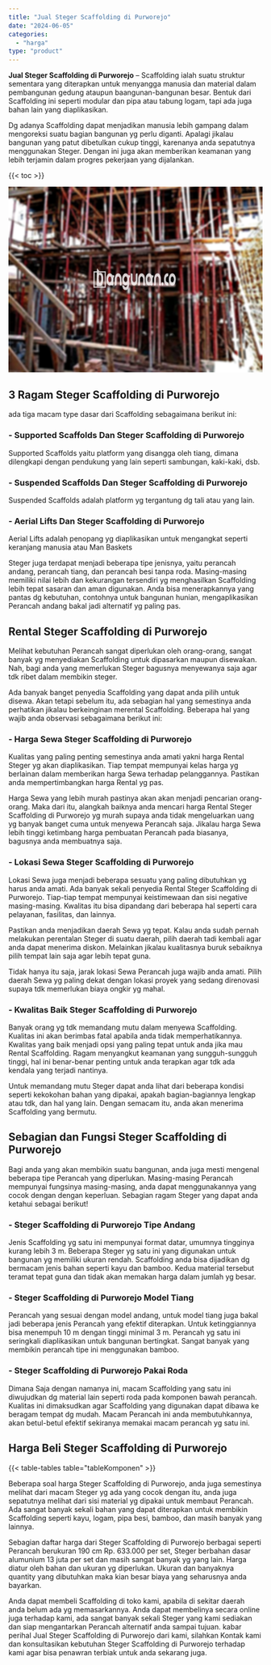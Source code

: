 ```yaml
---
title: "Jual Steger Scaffolding di Purworejo"
date: "2024-06-05"
categories: 
  - "harga"
type: "product"
---
```


**Jual Steger Scaffolding di Purworejo** – Scaffolding ialah suatu struktur sementara yang diterapkan untuk menyangga manusia dan material dalam pembangunan gedung ataupun baangunan-bangunan besar. Bentuk dari Scaffolding ini seperti modular dan pipa atau tabung logam, tapi ada juga bahan lain yang diaplikasikan.

Dg adanya Scaffolding dapat menjadikan manusia lebih gampang dalam mengoreksi suatu bagian bangunan yg perlu diganti. Apalagi jikalau bangunan yang patut dibetulkan cukup tinggi, karenanya anda sepatutnya menggunakan Steger. Dengan ini juga akan memberikan keamanan yang lebih terjamin dalam progres pekerjaan yang dijalankan.

{{< toc >}}

![Jual Steger Scaffolding di Purworejo](/images/sewa-scaffolding-steger-10.png)

## 3 Ragam Steger Scaffolding di Purworejo

ada tiga macam type dasar dari Scaffolding sebagaimana berikut ini:

### \- Supported Scaffolds Dan Steger Scaffolding di Purworejo

Supported Scaffolds yaitu platform yang disangga oleh tiang, dimana dilengkapi dengan pendukung yang lain seperti sambungan, kaki-kaki, dsb.

### \- Suspended Scaffolds Dan Steger Scaffolding di Purworejo

Suspended Scaffolds adalah platform yg tergantung dg tali atau yang lain.

### \- Aerial Lifts Dan Steger Scaffolding di Purworejo

Aerial Lifts adalah penopang yg diaplikasikan untuk mengangkat seperti keranjang manusia atau Man Baskets

Steger juga terdapat menjadi beberapa tipe jenisnya, yaitu perancah andang, perancah tiang, dan perancah besi tanpa roda. Masing-masing memiliki nilai lebih dan kekurangan tersendiri yg menghasilkan Scaffolding lebih tepat sasaran dan aman digunakan. Anda bisa menerapkannya yang pantas dg kebutuhan, contohnya untuk bangunan hunian, mengaplikasikan Perancah andang bakal jadi alternatif yg paling pas.

## Rental Steger Scaffolding di Purworejo

Melihat kebutuhan Perancah sangat diperlukan oleh orang-orang, sangat banyak yg menyediakan Scaffolding untuk dipasarkan maupun disewakan. Nah, bagi anda yang memerlukan Steger bagusnya menyewanya saja agar tdk ribet dalam membikin steger.

Ada banyak banget penyedia Scaffolding yang dapat anda pilih untuk disewa. Akan tetapi sebelum itu, ada sebagian hal yang semestinya anda perhatikan jikalau berkeinginan merental Scaffolding. Beberapa hal yang wajib anda observasi sebagaimana berikut ini:

### \- Harga Sewa Steger Scaffolding di Purworejo

Kualitas yang paling penting semestinya anda amati yakni harga Rental Steger yg akan diaplikasikan. Tiap tempat mempunyai kelas harga yg berlainan dalam memberikan harga Sewa terhadap pelanggannya. Pastikan anda mempertimbangkan harga Rental yg pas.

Harga Sewa yang lebih murah pastinya akan akan menjadi pencarian orang-orang. Maka dari itu, alangkah baiknya anda mencari harga Rental Steger Scaffolding di Purworejo yg murah supaya anda tidak mengeluarkan uang yg banyak banget cuma untuk menyewa Perancah saja. Jikalau harga Sewa lebih tinggi ketimbang harga pembuatan Perancah pada biasanya, bagusnya anda membuatnya saja.

### \- Lokasi Sewa Steger Scaffolding di Purworejo

Lokasi Sewa juga menjadi beberapa sesuatu yang paling dibutuhkan yg harus anda amati. Ada banyak sekali penyedia Rental Steger Scaffolding di Purworejo. Tiap-tiap tempat mempunyai keistimewaan dan sisi negative masing-masing. Kwalitas itu bisa dipandang dari beberapa hal seperti cara pelayanan, fasilitas, dan lainnya.

Pastikan anda menjadikan daerah Sewa yg tepat. Kalau anda sudah pernah melakukan perentalan Steger di suatu daerah, pilih daerah tadi kembali agar anda dapat menerima diskon. Melainkan jikalau kualitasnya buruk sebaiknya pilih tempat lain saja agar lebih tepat guna.

Tidak hanya itu saja, jarak lokasi Sewa Perancah juga wajib anda amati. Pilih daerah Sewa yg paling dekat dengan lokasi proyek yang sedang direnovasi supaya tdk memerlukan biaya ongkir yg mahal.

### \- Kwalitas Baik Steger Scaffolding di Purworejo

Banyak orang yg tdk memandang mutu dalam menyewa Scaffolding. Kualitas ini akan berimbas fatal apabila anda tidak memperhatikannya. Kwalitas yang baik menjadi opsi yang paling tepat untuk anda jika mau Rental Scaffolding. Ragam menyangkut keamanan yang sungguh-sungguh tinggi, hal ini benar-benar penting untuk anda terapkan agar tdk ada kendala yang terjadi nantinya.

Untuk memandang mutu Steger dapat anda lihat dari beberapa kondisi seperti kekokohan bahan yang dipakai, apakah bagian-bagiannya lengkap atau tdk, dan hal yang lain. Dengan semacam itu, anda akan menerima Scaffolding yang bermutu.

## Sebagian dan Fungsi Steger Scaffolding di Purworejo

Bagi anda yang akan membikin suatu bangunan, anda juga mesti mengenal beberapa tipe Perancah yang diperlukan. Masing-masing Perancah mempunyai fungsinya masing-masing, anda dapat menggunakannya yang cocok dengan dengan keperluan. Sebagian ragam Steger yang dapat anda ketahui sebagai berikut!

### \- Steger Scaffolding di Purworejo Tipe Andang

Jenis Scaffolding yg satu ini mempunyai format datar, umumnya tingginya kurang lebih 3 m. Beberapa Steger yg satu ini yang digunakan untuk bangunan yg memiliki ukuran rendah. Scaffolding anda bisa dijadikan dg bermacam jenis bahan seperti kayu dan bamboo. Kedua material tersebut teramat tepat guna dan tidak akan memakan harga dalam jumlah yg besar.

### \- Steger Scaffolding di Purworejo Model Tiang

Perancah yang sesuai dengan model andang, untuk model tiang juga bakal jadi beberapa jenis Perancah yang efektif diterapkan. Untuk ketinggiannya bisa menempuh 10 m dengan tinggi minimal 3 m. Perancah yg satu ini seringkali diaplikasikan untuk bangunan bertingkat. Sangat banyak yang membikin perancah tipe ini menggunakan bamboo.

### \- Steger Scaffolding di Purworejo Pakai Roda

Dimana Saja dengan namanya ini, macam Scaffolding yang satu ini diwujudkan dg material lain seperti roda pada komponen bawah perancah. Kualitas ini dimaksudkan agar Scaffolding yang digunakan dapat dibawa ke beragam tempat dg mudah. Macam Perancah ini anda membutuhkannya, akan betul-betul efektif sekiranya memakai macam perancah yg satu ini.

## Harga Beli Steger Scaffolding di Purworejo

{{< table-tables table="tableKomponen" >}}

Beberapa soal harga Steger Scaffolding di Purworejo, anda juga semestinya melihat dari macam Steger yg ada yang cocok dengan itu, anda juga sepatutnya melihat dari sisi material yg dipakai untuk membaut Perancah. Ada sangat banyak sekali bahan yang dapat diterapkan untuk membikin Scaffolding seperti kayu, logam, pipa besi, bamboo, dan masih banyak yang lainnya.

Sebagian daftar harga dari Steger Scaffolding di Purworejo berbagai seperti Perancah berukuran 190 cm Rp. 633.000 per set, Steger berbahan dasar alumunium 13 juta per set dan masih sangat banyak yg yang lain. Harga diatur oleh bahan dan ukuran yg diperlukan. Ukuran dan banyaknya quantity yang dibutuhkan maka kian besar biaya yang seharusnya anda bayarkan.

Anda dapat membeli Scaffolding di toko kami, apabila di sekitar daerah anda belum ada yg memasarkannya. Anda dapat membelinya secara online juga terhadap kami, ada sangat banyak sekali Steger yang kami sediakan dan siap mengantarkan Perancah alternatif anda sampai tujuan. kabar perihal Jual Steger Scaffolding di Purworejo dari kami, silahkan Kontak kami dan konsultasikan kebutuhan Steger Scaffolding di Purworejo terhadap kami agar bisa penawran terbiak untuk anda sekarang juga.
